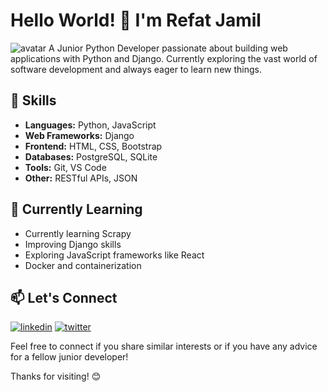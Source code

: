 # Hello World! 👋 I'm Refat Jamil
![avatar](https://avatars.githubusercontent.com/u/96917645?s=400&u=7e495593a42a60b62b22d1e42cb384d20622197a&v=4)
A Junior Python Developer passionate about building web applications with Python and Django. Currently exploring the vast world of software development and always eager to learn new things.

## 🔧 Skills

- **Languages:** Python, JavaScript
- **Web Frameworks:** Django
- **Frontend:** HTML, CSS, Bootstrap
- **Databases:** PostgreSQL, SQLite
- **Tools:** Git, VS Code
- **Other:** RESTful APIs, JSON

## 🌱 Currently Learning
- Currently learning Scrapy
- Improving Django skills
- Exploring JavaScript frameworks like React
- Docker and containerization

## 📫 Let's Connect

[![linkedin](https://img.shields.io/badge/linkedin-0A66C2?style=for-the-badge&logo=linkedin&logoColor=white)](https://www.linkedin.com/in/refat-jamil/)
[![twitter](https://img.shields.io/badge/twitter-1DA1F2?style=for-the-badge&logo=twitter&logoColor=white)](https://twitter.com/RefatJamil_)

Feel free to connect if you share similar interests or if you have any advice for a fellow junior developer!

Thanks for visiting! 😊
